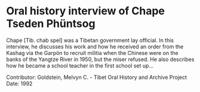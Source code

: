 # Oral history interview of Chape Tseden Phüntsog


Chape [Tib. chab spel] was a Tibetan government lay official. In this interview, he discusses his work and how he received an order from the Kashag via the Garpön to recruit militia when the Chinese were on the banks of the Yangtze River in 1950, but the miser refused. He also describes how he became a school teacher in the first school set up...


Contributor:
                        Goldstein, Melvyn C. - Tibet Oral History and Archive Project  
Date:
1992  
